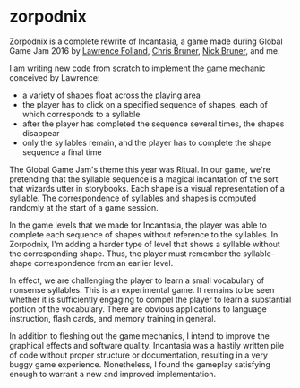 # zorpodnix

Zorpodnix is a complete rewrite of Incantasia, a game made during Global Game Jam 2016 by [Lawrence Folland](https://github.com/lfolland), [Chris Bruner](https://github.com/iplayfast), [Nick Bruner](https://github.com/spood), and me.

I am writing new code from scratch to implement the game mechanic conceived by Lawrence:
- a variety of shapes float across the playing area
- the player has to click on a specified sequence of shapes, each of which corresponds to a syllable
- after the player has completed the sequence several times, the shapes disappear
- only the syllables remain, and the player has to complete the shape sequence a final time

The Global Game Jam's theme this year was Ritual. In our game, we're pretending that the syllable sequence is a magical incantation of the sort that wizards utter in storybooks. Each shape is a visual representation of a syllable. The correspondence of syllables and shapes is computed randomly at the start of a game session.

In the game levels that we made for Incantasia, the player was able to complete each sequence of shapes without reference to the syllables. In Zorpodnix, I'm adding a harder type of level that shows a syllable without the corresponding shape. Thus, the player must remember the syllable-shape correspondence from an earlier level.

In effect, we are challenging the player to learn a small vocabulary of nonsense syllables. This is an experimental game. It remains to be seen whether it is sufficiently engaging to compel the player to learn a substantial portion of the vocabulary. There are obvious applications to language instruction, flash cards, and memory training in general.

In addition to fleshing out the game mechanics, I intend to improve the graphical effects and software quality. Incantasia was a hastily written pile of code without proper structure or documentation, resulting in a very buggy game experience. Nonetheless, I found the gameplay satisfying enough to warrant a new and improved implementation.
